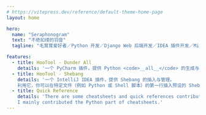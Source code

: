 ```yaml
---
# https://vitepress.dev/reference/default-theme-home-page
layout: home

hero:
  name: "Seraphonogram"
  text: "不绝如缕的羽音"
  tagline: "毛茸茸爱好者／Python 开发／Django Web 后端开发／IDEA 插件开发／Minecraft 模组开发"

features:
  - title: HooTool - Dunder All
    details: '一个 PyCharm 插件，提供 Python <code>__all__</code> 的生成与格式化，以及为变量/常量、函数、类等符号提供过滤筛选功能。'
  - title: HooTool - Shebang
    details: '一个 IntelliJ IDEA 插件，提供 Shebang 的插入与管理。
    利用它，你可以在特定文件（例如 Python 或 Shell 脚本）的第一行插入预设的 Shebang，如果已有则替换之。'
  - title: Quick Reference
    details: 'There are some cheatsheets and quick references contributed by open source angels on Quick Reference.
    I mainly contributed the Python part of cheatsheets.'
---
```



